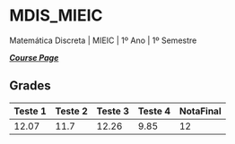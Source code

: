 # MDIS_MIEIC
 Matemática Discreta | MIEIC | 1º Ano | 1º Semestre

[***Course Page***](https://sigarra.up.pt/feup/pt/ucurr_geral.ficha_uc_view?pv_ocorrencia_id=419984)

## Grades

| Teste 1 | Teste 2 | Teste 3| Teste 4 | NotaFinal
|---|---|---|---|---
| 12.07 | 11.7 | 12.26 | 9.85 | 12
